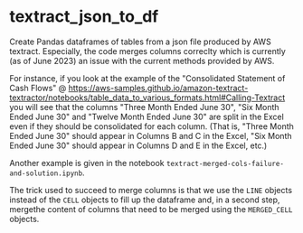 # textract_json_to_df

Create Pandas dataframes of tables from a json file produced by AWS textract. Especially, the code merges columns correclty which is currently (as of June 2023) an issue with the current methods provided by AWS.

For instance, if you look at the example of the "Consolidated Statement of Cash Flows" @ https://aws-samples.github.io/amazon-textract-textractor/notebooks/table_data_to_various_formats.html#Calling-Textract you will see that the columns "Three Month Ended June 30", "Six Month Ended June 30" and "Twelve Month Ended June 30" are split in the Excel even if they should be consolidated for each column. (That is, "Three Month Ended June 30" should appear in Columns B and C in the Excel, "Six Month Ended June 30" should appear in Columns D and E in the Excel, etc.)

Another example is given in the notebook `textract-merged-cols-failure-and-solution.ipynb`.

The trick used to succeed to merge columns is that we use the `LINE` objects instead of the `CELL` objects to fill up the dataframe and, in a second step, mergethe content of columns that need to be merged using the `MERGED_CELL` objects.

